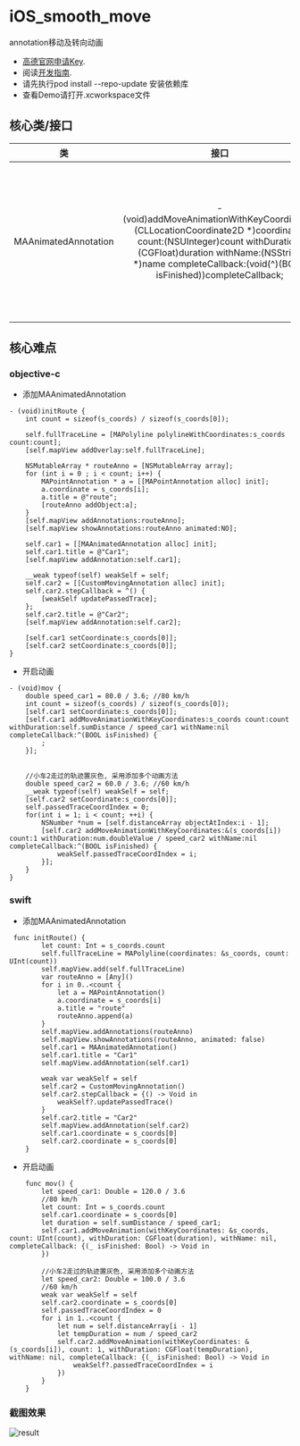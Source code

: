 # iOS_smooth_move
annotation移动及转向动画

- [高德官网申请Key](http://lbs.amap.com/dev/#/).
- 阅读[开发指南](http://lbs.amap.com/api/ios-sdk/summary/).
- 请先执行pod install --repo-update 安装依赖库
- 查看Demo请打开.xcworkspace文件

## 核心类/接口 ##
| 类    | 接口  | 说明   | 版本  |
| -----|:-----:|:-----:|:-----:|
| MAAnimatedAnnotation	| - (void)addMoveAnimationWithKeyCoordinates:(CLLocationCoordinate2D *)coordinates count:(NSUInteger)count  withDuration:(CGFloat)duration withName:(NSString *)name completeCallback:(void(^)(BOOL isFinished))completeCallback; | 添加移动动画, 第一个添加的动画以当前coordinate为起始点，沿传入的coordinates点移动，否则以上一个动画终点为起始点 | 4.6.0 | 


## 核心难点 ##
### objective-c
- 添加MAAnimatedAnnotation
```
- (void)initRoute {
    int count = sizeof(s_coords) / sizeof(s_coords[0]);
    
    self.fullTraceLine = [MAPolyline polylineWithCoordinates:s_coords count:count];
    [self.mapView addOverlay:self.fullTraceLine];
    
    NSMutableArray * routeAnno = [NSMutableArray array];
    for (int i = 0 ; i < count; i++) {
        MAPointAnnotation * a = [[MAPointAnnotation alloc] init];
        a.coordinate = s_coords[i];
        a.title = @"route";
        [routeAnno addObject:a];
    }
    [self.mapView addAnnotations:routeAnno];
    [self.mapView showAnnotations:routeAnno animated:NO];
    
    self.car1 = [[MAAnimatedAnnotation alloc] init];
    self.car1.title = @"Car1";
    [self.mapView addAnnotation:self.car1];
    
    __weak typeof(self) weakSelf = self;
    self.car2 = [[CustomMovingAnnotation alloc] init];
    self.car2.stepCallback = ^() {
        [weakSelf updatePassedTrace];
    };
    self.car2.title = @"Car2";
    [self.mapView addAnnotation:self.car2];
    
    [self.car1 setCoordinate:s_coords[0]];
    [self.car2 setCoordinate:s_coords[0]];
}

```
- 开启动画
```
- (void)mov {
    double speed_car1 = 80.0 / 3.6; //80 km/h
    int count = sizeof(s_coords) / sizeof(s_coords[0]);
    [self.car1 setCoordinate:s_coords[0]];
    [self.car1 addMoveAnimationWithKeyCoordinates:s_coords count:count withDuration:self.sumDistance / speed_car1 withName:nil completeCallback:^(BOOL isFinished) {
        ;
    }];
    
    
    //小车2走过的轨迹置灰色, 采用添加多个动画方法
    double speed_car2 = 60.0 / 3.6; //60 km/h
    __weak typeof(self) weakSelf = self;
    [self.car2 setCoordinate:s_coords[0]];
    self.passedTraceCoordIndex = 0;
    for(int i = 1; i < count; ++i) {
        NSNumber *num = [self.distanceArray objectAtIndex:i - 1];
        [self.car2 addMoveAnimationWithKeyCoordinates:&(s_coords[i]) count:1 withDuration:num.doubleValue / speed_car2 withName:nil completeCallback:^(BOOL isFinished) {
            weakSelf.passedTraceCoordIndex = i;
        }];
    }
}
```

### swift
- 添加MAAnimatedAnnotation
```
 func initRoute() {
        let count: Int = s_coords.count
        self.fullTraceLine = MAPolyline(coordinates: &s_coords, count: UInt(count))
        self.mapView.add(self.fullTraceLine)
        var routeAnno = [Any]()
        for i in 0..<count {
            let a = MAPointAnnotation()
            a.coordinate = s_coords[i]
            a.title = "route"
            routeAnno.append(a)
        }
        self.mapView.addAnnotations(routeAnno)
        self.mapView.showAnnotations(routeAnno, animated: false)
        self.car1 = MAAnimatedAnnotation()
        self.car1.title = "Car1"
        self.mapView.addAnnotation(self.car1)
        
        weak var weakSelf = self
        self.car2 = CustomMovingAnnotation()
        self.car2.stepCallback = {() -> Void in
            weakSelf?.updatePassedTrace()
        }
        self.car2.title = "Car2"
        self.mapView.addAnnotation(self.car2)
        self.car1.coordinate = s_coords[0]
        self.car2.coordinate = s_coords[0]
    }
```
- 开启动画
```
    func mov() {
        let speed_car1: Double = 120.0 / 3.6
        //80 km/h
        let count: Int = s_coords.count
        self.car1.coordinate = s_coords[0]
        let duration = self.sumDistance / speed_car1;
        self.car1.addMoveAnimation(withKeyCoordinates: &s_coords, count: UInt(count), withDuration: CGFloat(duration), withName: nil, completeCallback: {(_ isFinished: Bool) -> Void in
        })
        
        //小车2走过的轨迹置灰色, 采用添加多个动画方法
        let speed_car2: Double = 100.0 / 3.6
        //60 km/h
        weak var weakSelf = self
        self.car2.coordinate = s_coords[0]
        self.passedTraceCoordIndex = 0
        for i in 1..<count {
            let num = self.distanceArray[i - 1]
            let tempDuration = num / speed_car2
            self.car2.addMoveAnimation(withKeyCoordinates: &(s_coords[i]), count: 1, withDuration: CGFloat(tempDuration), withName: nil, completeCallback: {(_ isFinished: Bool) -> Void in
                weakSelf?.passedTraceCoordIndex = i
            })
        }
    }

```

### 截图效果

![result](https://raw.githubusercontent.com/amap-demo/iOS-smooth-move/master/ios_movingAnnotation_demo.png)
